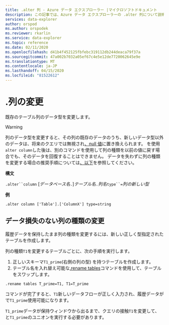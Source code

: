 ```yaml
---
title: .alter 列 - Azure データ エクスプローラー |マイクロソフトドキュメント
description: この記事では、Azure データ エクスプローラーの .alter 列について説明します。
services: data-explorer
author: orspod
ms.author: orspodek
ms.reviewer: rkarlin
ms.service: data-explorer
ms.topic: reference
ms.date: 02/11/2020
ms.openlocfilehash: d41b4f452125fbfebc319112db244deaca79f37a
ms.sourcegitcommit: 47a002b7032a05ef67c4e5e12de7720062645e9e
ms.translationtype: MT
ms.contentlocale: ja-JP
ms.lasthandoff: 04/15/2020
ms.locfileid: "81522612"
---
```

# <a name="alter-column"></a>.列の変更

既存のテーブル列のデータ型を変更します。

> [!WARNING]
> 列のデータ型を変更すると、その列の既存のデータのうち、新しいデータ型以外のデータは、将来のクエリでは無視され[、null 値](../query/scalar-data-types/null-values.md)に置き換えられます。 を使用`alter column`した後は、別のコマンドを使用して列の種類を以前の値に戻す場合でも、そのデータを回復することはできません。
> データを失わずに列の種類を変更する場合の推奨手順については[、以下](#changing-column-type-without-data-loss)を参照してください。

**構文** 

`.alter``column` [*データベース名*`.`]*テーブル名*`.`*列名*`type``=`*列の新しい型*
 
**例** 

```
.alter column ['Table'].['ColumnX'] type=string
```

## <a name="changing-column-type-without-data-loss"></a>データ損失のない列の種類の変更

履歴データを保持したまま列の種類を変更するには、新しい正しく型指定されたテーブルを作成します。

列の種類`T1`を変更するテーブルごとに、次の手順を実行します。

1. 正しいスキーマ`T1_prime`(右側の列の型) を持つテーブルを作成します。
1. テーブル名を入れ替え可能な[.rename tables](rename-table-command.md)コマンドを使用して、テーブルをスワップします。

```
.rename tables T_prime=T1, T1=T_prime
```

コマンドが完了すると、`T1`新しいデータフローが正しく入力され、履歴データが で`T1_prime`使用可能になります。

`T1_prime`データが保持ウィンドウから出るまで、クエリの接触`T1`を変更して、 と`T1_prime`のユニオンを実行する必要があります。